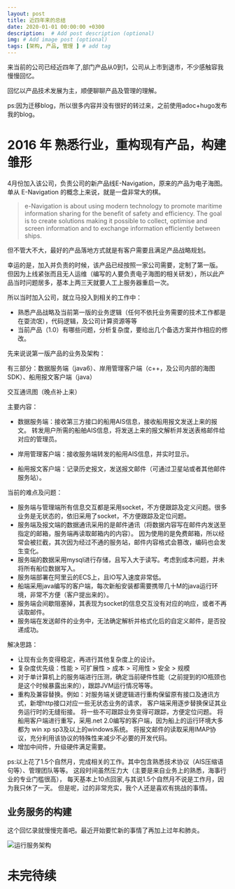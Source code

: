 ```yaml
---
layout: post
title: 近四年来的总结
date: 2020-01-01 00:00:00 +0300
description:  # Add post description (optional)
img: # Add image post (optional)
tags: [架构, 产品, 管理 ] # add tag
---
```


来当前的公司已经近四年了,部门产品从0到1，公司从上市到退市，不少感触容我慢慢回忆。

回忆以产品技术发展为主，顺便聊聊产品及管理的理解。

ps:因为迁移blog，所以很多内容并没有很好的转过来，之前使用adoc+hugo发布我的blog。

# 2016 年 熟悉行业，重构现有产品，构建雏形

4月份加入该公司，负责公司的新产品线E-Navigation，原来的产品为电子海图。单从 E-Navigation 的概念上来说，就是一盘非常大的棋。

> e-Navigation is about using modern technology to promote maritime information sharing for the benefit of safety and efficiency. The goal is to create solutions making it possible to collect, optimise and screen information and to exchange information efficiently between ships.

但不管大不大，最好的产品落地方式就是有客户需要且满足产品战略规划。

幸运的是，加入并负责的时候，该产品已经按照一家公司需要，定制了第一版。
但因为上线紧张而且无人运维（编写的人要负责电子海图的相关研发），所以此产品当时问题居多，基本上两三天就要人工上服务器重启一次。

所以当时加入公司，就立马投入到相关的工作中：
- 熟悉产品战略及当前第一版的业务逻辑（任何不依托业务需要的技术工作都是在耍流氓），代码逻辑，及公司计算资源等等
- 当前产品（1.0）有哪些问题，分析复杂度，要给出几个备选方案并作相应的修改。



先来说说第一版产品的业务及架构：

有三部分：数据服务端（java6）、岸用管理客户端（c++，及公司内部的海图SDK）、船用报文客户端（java）

交互通讯图（晚点补上来）

主要内容：
- 数据服务端：接收第三方接口的船用AIS信息，接收船用报文发送上来的报文。
转发用户所需的船舶AIS信息，将发送上来的报文解析并发送表格邮件给对应的管理员。

- 岸用管理客户端：接收服务端转发的船用AIS信息，并实时显示。

- 船用报文客户端：记录历史报文，发送报文邮件（可通过卫星站或者其他邮件服务站）。

当前的难点及问题：
- 服务端与管理端所有信息交互都是采用socket，不方便跟踪及定义问题。很多业务是无状态的，依旧采用了socket，不方便跟踪及定位问题。
- 服务端及报文端的数据通讯采用的是邮件通讯（将数据内容写在邮件内发送至指定的邮箱，服务端再读取邮箱内的内容）。
因为使用的是免费邮箱，所以经常会被拦截，其次因为经过不通的服务站，邮件内容格式会篡改，编码也会发生变化。
- 服务端的数据采用mysql进行存储，且写入大于读写。考虑到成本问题，并未将所有船位数据写入。
- 服务端部署在阿里云的ECS上，且IO写入速度非常低。
- 船端采用java编写的客户端，每次新船安装都需要携带几十M的java运行环境，非常不方便（客户提出来的）。
- 服务端会间歇阻塞掉，其表现为socket的信息交互没有对应的响应，或者不再读取邮件。
- 服务端在发送邮件的业务中，无法确定解析并格式化后的自定义邮件，是否投递成功。

解决思路：
- 让现有业务变得稳定，再进行其他复杂度上的设计。
- 复杂度优先级：性能 > 可扩展性 > 成本 > 可用性 > 安全 > 规模
- 对于单计算机上的服务端进行压测，确定当前硬件性能（之前提到的IO瓶颈也是这个时候暴露出来的），跟踪JVM运行情况等等。
- 重构及兼容替换。例如：对服务端关键逻辑进行重构保留原有接口及通讯方式，新增http接口对应一些无状态业务的请求，
客户端采用逐步替换保证其业务运行时的无缝衔接。
将一些不可跟踪业务变得可跟踪，方便定位问题。
将船用客户端进行重写，采用.net 2.0编写的客户端，因为船上的运行环境大多都为 win xp sp3及以上的windows系统。
将报文邮件的读取采用IMAP协议，充分利用该协议的特殊性来减少不必要的开发代码。
- 增加中间件，升级硬件满足需要。

ps:以上花了1.5个自然月，完成相关的工作。其中包含熟悉技术协议（AIS压缩语句等）、管理团队等等。
这段时间虽然压力大（主要是来自业务上的熟悉，海事行业的专业门槛很高），
每天基本上10点回家,与其说1.5个自然月不说是工作月，因为我只休了一天。
但是呢，过的非常充实，我个人还是喜欢有挑战的事情。

## 业务服务的构建

这个回忆录就慢慢完善吧。最近开始要忙新的事情了再加上过年和肺炎。

![运行服务架构]({{site.baseurl}}/assets/img/post/运行服务架构.png)


# 未完待续
